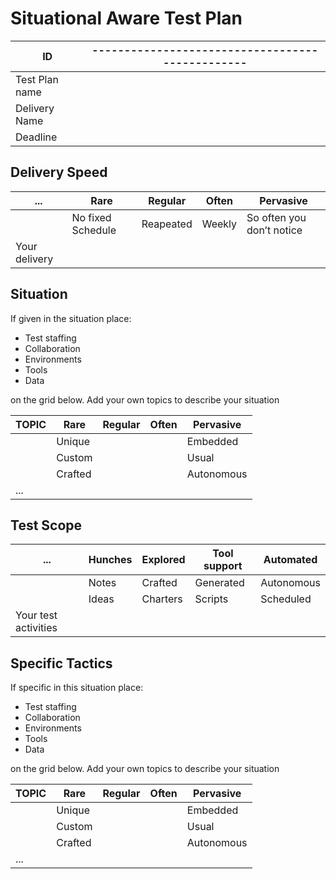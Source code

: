 # Situational Aware Test Plan
| ID | ------------------------------------------------ |
| --------------- | ------------------------------------------------ |
| Test Plan name  |                                                  |
| Delivery Name   |                                                  |
| Deadline        |                                                  |

## Delivery Speed
| ... | Rare | Regular | Often | Pervasive |
| ---           | ---               | ---       | ---    | ---                       |
|               | No fixed Schedule | Reapeated | Weekly | So often you don’t notice |
| Your delivery |                   |           |        |                           |

## Situation
If given in the situation place: 
* Test staffing
* Collaboration 
* Environments
* Tools
* Data 

on the grid below. Add your own topics to describe your situation

| **TOPIC** | Rare | Regular | Often | Pervasive |
| ---           | ---     | ---     | ---   | ---        |
|               | Unique  |         |       | Embedded   |
|               | Custom  |         |       | Usual      |
|               | Crafted |         |       | Autonomous |
| ...           |         |         |       |            |

## Test Scope
| ... | Hunches | Explored | Tool support | Automated |
| --- | ---                 | ---      | ---          | ---        |
|                      | Notes               | Crafted  | Generated    | Autonomous |
|                      | Ideas               | Charters | Scripts      | Scheduled  |
| Your test activities |                     |          |              |            |

## Specific Tactics
If specific in this situation place:
* Test staffing
* Collaboration 
* Environments
* Tools
* Data 

on the grid below. Add your own topics to describe your situation

| **TOPIC** | Rare | Regular | Often | Pervasive |
| --- | ---     | ---     | ---   | ---        |
|               | Unique  |         |       | Embedded   |
|               | Custom  |         |       | Usual      |
|               | Crafted |         |       | Autonomous |
| ...           |         |         |       |            |
